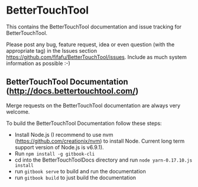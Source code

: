 # BetterTouchTool
This contains the BetterTouchTool documentation and issue tracking for BetterTouchTool.

Please post any bug, feature request, idea or even question (with the appropriate tag) in the Issues section https://github.com/fifafu/BetterTouchTool/issues. Include as much system information as possible :-) 

## BetterTouchTool Documentation (http://docs.bettertouchtool.com/)
Merge requests on the BetterTouchTool documentation are always very welcome.

To build the BetterTouchTool Documentation follow these steps:
* Install Node.js (I recommend to use nvm (https://github.com/creationix/nvm) to install Node. Current long term support version of Node.js is v6.9.1).
* Run ``npm install -g gitbook-cli``
* cd into the BetterTouchToolDocs directory and run ``node yarn-0.17.10.js install``
* run ``gitbook serve`` to build and run the documentation
* run ``gitbook build`` to just build the documentation
